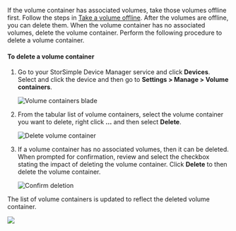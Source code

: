 <!--author=alkohli last changed: 01/13/17-->

If the volume container has associated volumes, take those volumes offline first. Follow the steps in [Take a volume offline](../articles/storsimple/storsimple-manage-volumes.md#take-a-volume-offline). After the volumes are offline, you can delete them. When the volume container has no associated volumes, delete the volume container. Perform the following procedure to delete a volume container.

<a id="to-delete-a-volume-container" class="xliff"></a>

#### To delete a volume container
1. Go to your StorSimple Device Manager service and click **Devices**. Select and click the device and then go to **Settings > Manage > Volume containers**.

    ![Volume containers blade](./media/storsimple-8000-create-volume-container/createvolumecontainer2.png)

2. From the tabular list of volume containers, select the volume container you want to delete, right click **...** and then select **Delete**.

    ![Delete volume container](./media/storsimple-8000-delete-volume-container/deletevolumecontainer1.png)

3. If a volume container has no associated volumes, then it can be deleted. When prompted for confirmation, review and select the checkbox stating the impact of deleting the volume container. Click **Delete** to then delete the volume container.

    ![Confirm deletion](./media/storsimple-8000-delete-volume-container/deletevolumecontainer2.png)

The list of volume containers is updated to reflect the deleted volume container.

![](./media/storsimple-8000-delete-volume-container/deletevolumecontainer5.png)


